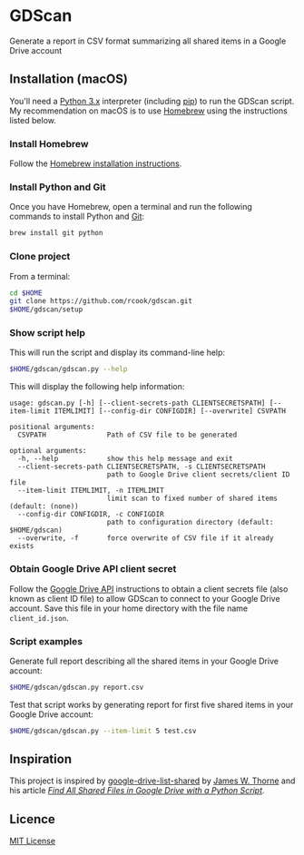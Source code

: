 # GDScan

Generate a report in CSV format summarizing all shared items in a Google Drive account

## Installation (macOS)

You'll need a [Python 3.x][python] interpreter (including [pip][pip]) to run the GDScan script. My recommendation on macOS is to use [Homebrew][homebrew] using the instructions listed below.

### Install Homebrew

Follow the [Homebrew installation instructions][homebrew-installation].

### Install Python and Git

Once you have Homebrew, open a terminal and run the following commands to install Python and [Git][git]:

```bash
brew install git python
```

### Clone project

From a terminal:

```bash
cd $HOME
git clone https://github.com/rcook/gdscan.git
$HOME/gdscan/setup
```

### Show script help

This will run the script and display its command-line help:

```bash
$HOME/gdscan/gdscan.py --help
```

This will display the following help information:

```
usage: gdscan.py [-h] [--client-secrets-path CLIENTSECRETSPATH] [--item-limit ITEMLIMIT] [--config-dir CONFIGDIR] [--overwrite] CSVPATH

positional arguments:
  CSVPATH               Path of CSV file to be generated

optional arguments:
  -h, --help            show this help message and exit
  --client-secrets-path CLIENTSECRETSPATH, -s CLIENTSECRETSPATH
                        path to Google Drive client secrets/client ID file
  --item-limit ITEMLIMIT, -n ITEMLIMIT
                        limit scan to fixed number of shared items (default: (none))
  --config-dir CONFIGDIR, -c CONFIGDIR
                        path to configuration directory (default: $HOME/gdscan)
  --overwrite, -f       force overwrite of CSV file if it already exists
```

### Obtain Google Drive API client secret

Follow the [Google Drive API][google-drive-api-auth] instructions to obtain a client secrets file (also known as client ID file) to allow GDScan to connect to your Google Drive account. Save this file in your home directory with the file name `client_id.json`.

### Script examples

Generate full report describing all the shared items in your Google Drive account:

```bash
$HOME/gdscan/gdscan.py report.csv
```

Test that script works by generating report for first five shared items in your Google Drive account:

```bash
$HOME/gdscan/gdscan.py --item-limit 5 test.csv
```

## Inspiration

This project is inspired by [google-drive-list-shared][google-drive-list-shared] by [James W. Thorne][james-w-thorne] and his article [_Find All Shared Files in Google Drive with a Python Script_][thorne-article].

## Licence

[MIT License][licence]

[git]: https://git-scm.com/
[google-drive-list-shared]: https://github.com/jameswthorne/google-drive-list-shared
[google-drive-api-auth]: https://developers.google.com/drive/api/v3/about-auth
[homebrew]: https://brew.sh/
[homebrew-installation]: https://docs.brew.sh/Installation
[james-w-thorne]: https://github.com/jameswthorne/
[licence]: LICENSE
[pip]: https://pypi.org/project/pip/
[python]: https://www.python.org/
[thorne-article]: https://thornelabs.blog/posts/find-all-shared-files-in-google-drive-with-a-python-script.html
